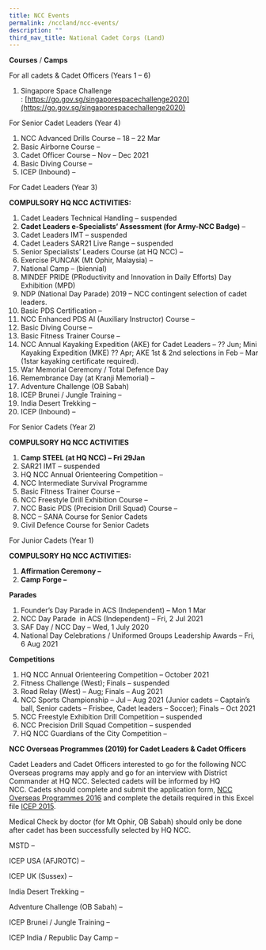 ```yaml
---
title: NCC Events
permalink: /nccland/ncc-events/
description: ""
third_nav_title: National Cadet Corps (Land)
---
```

**Courses** / **Camps**

For all cadets & Cadet Officers (Years 1 – 6)

1.  Singapore Space Challenge : [https://go.gov.sg/singaporespacechallenge2020](https://go.gov.sg/singaporespacechallenge2020)

For Senior Cadet Leaders (Year 4)

1.  NCC Advanced Drills Course – 18 – 22 Mar
2.  Basic Airborne Course –
3.  Cadet Officer Course – Nov – Dec 2021
4.  Basic Diving Course –
5.  ICEP (Inbound) –

For Cadet Leaders (Year 3)

**COMPULSORY HQ NCC ACTIVITIES:**

1.  Cadet Leaders Technical Handling – suspended
2.  **Cadet Leaders e-Specialists’ Assessment (for Army-NCC Badge)** –
3.  Cadet Leaders IMT – suspended
4.  Cadet Leaders SAR21 Live Range – suspended
5.  Senior Specialists’ Leaders Course (at HQ NCC) –
6.  Exercise PUNCAK (Mt Ophir, Malaysia) –
7.  National Camp – (biennial)
8.  MINDEF PRIDE (PRoductivity and Innovation in Daily Efforts) Day Exhibition (MPD)
9.  NDP (National Day Parade) 2019 – NCC contingent selection of cadet leaders.
10.  Basic PDS Certification –
11.  NCC Enhanced PDS AI (Auxiliary Instructor) Course –
12.  Basic Diving Course –
13.  Basic Fitness Trainer Course –
14.  NCC Annual Kayaking Expedition (AKE) for Cadet Leaders – ?? Jun; Mini Kayaking Expedition (MKE) ?? Apr; AKE 1st & 2nd selections in Feb – Mar (1star kayaking certificate required).
15.  War Memorial Ceremony / Total Defence Day
16.  Remembrance Day (at Kranji Memorial) –
17.  Adventure Challenge (OB Sabah)
18.  ICEP Brunei / Jungle Training –
19.  India Desert Trekking –
20.  ICEP (Inbound) –

For Senior Cadets (Year 2)

**COMPULSORY HQ NCC ACTIVITIES**

1.  **Camp STEEL (at HQ NCC) – Fri 29Jan**
2.  SAR21 IMT – suspended
3.  HQ NCC Annual Orienteering Competition –
4.  NCC Intermediate Survival Programme
5.  Basic Fitness Trainer Course –
6.  NCC Freestyle Drill Exhibition Course –
7.  NCC Basic PDS (Precision Drill Squad) Course –
8.  NCC – SANA Course for Senior Cadets
9.  Civil Defence Course for Senior Cadets

For Junior Cadets (Year 1)

**COMPULSORY HQ NCC ACTIVITIES:**

1.  **Affirmation Ceremony –**
2.  **Camp Forge –**

**Parades**

1.  Founder’s Day Parade in ACS (Independent) – Mon 1 Mar
2.  NCC Day Parade  in ACS (Independent) – Fri, 2 Jul 2021
3.  SAF Day / NCC Day – Wed, 1 July 2020
4.  National Day Celebrations / Uniformed Groups Leadership Awards – Fri, 6 Aug 2021

**Competitions**

1.  HQ NCC Annual Orienteering Competition – October 2021
2.  Fitness Challenge (West); Finals – suspended
3.  Road Relay (West) – Aug; Finals – Aug 2021
4.  NCC Sports Championship – Jul – Aug 2021 (Junior cadets – Captain’s ball, Senior cadets – Frisbee, Cadet leaders – Soccer); Finals – Oct 2021
5.  NCC Freestyle Exhibition Drill Competition – suspended
6.  NCC Precision Drill Squad Competition – suspended
7.  HQ NCC Guardians of the City Competition –

**NCC Overseas Programmes (2019) for Cadet Leaders & Cadet Officers**

Cadet Leaders and Cadet Officers interested to go for the following NCC Overseas programs may apply and go for an interview with District Commander at HQ NCC. Selected cadets will be informed by HQ NCC. Cadets should complete and submit the application form, [NCC Overseas Programmes 2016](https://www.acsindep.moe.edu.sg/nccland/wp-content/uploads/sites/95/2014/07/NCC-Overseas-Programmes-2016.docx) and complete the details required in this Excel file [ICEP 2015](https://www.acsindep.moe.edu.sg/nccland/wp-content/uploads/sites/95/2014/07/ICEP-2015.xlsx).

Medical Check by doctor (for Mt Ophir, OB Sabah) should only be done after cadet has been successfully selected by HQ NCC.

MSTD –

ICEP USA (AFJROTC) –

ICEP UK (Sussex) –

India Desert Trekking –

Adventure Challenge (OB Sabah) –

ICEP Brunei / Jungle Training –

ICEP India / Republic Day Camp –